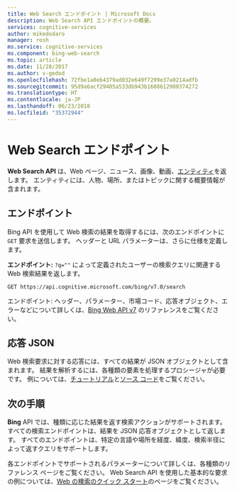 ```yaml
---
title: Web Search エンドポイント | Microsoft Docs
description: Web Search API エンドポイントの概要。
services: cognitive-services
author: mikedodaro
manager: rosh
ms.service: cognitive-services
ms.component: bing-web-search
ms.topic: article
ms.date: 11/28/2017
ms.author: v-gedod
ms.openlocfilehash: 72fbe1a0eb4379ad032e649f7299e37a0214adfb
ms.sourcegitcommit: 95d9a6acf29405a533db943b1688612980374272
ms.translationtype: HT
ms.contentlocale: ja-JP
ms.lasthandoff: 06/23/2018
ms.locfileid: "35372944"
---
```

# <a name="web-search-endpoint"></a>Web Search エンドポイント
**Web Search API** は、Web ページ、ニュース、画像、動画、[エンティティ](https://docs.microsoft.com/azure/cognitive-services/bing-entities-search/search-the-web)を返します。 エンティティには、人物、場所、またはトピックに関する概要情報が含まれます。
## <a name="endpoint"></a>エンドポイント
Bing API を使用して Web 検索の結果を取得するには、次のエンドポイントに `GET` 要求を送信します。 ヘッダーと URL パラメーターは、さらに仕様を定義します。

**エンドポイント:** `?q=""` によって定義されたユーザーの検索クエリに関連する Web 検索結果を返します。
```
GET https://api.cognitive.microsoft.com/bing/v7.0/search
```
エンドポイント: ヘッダー、パラメーター、市場コード、応答オブジェクト、エラーなどについて詳しくは、[Bing Web API v7](https://docs.microsoft.com/rest/api/cognitiveservices/bing-web-api-v7-reference) のリファレンスをご覧ください。

## <a name="response-json"></a>応答 JSON
Web 検索要求に対する応答には、すべての結果が JSON オブジェクトとして含まれます。 結果を解析するには、各種類の要素を処理するプロシージャが必要です。 例については、[チュートリアル](https://docs.microsoft.com/azure/cognitive-services/bing-web-search/tutorial-bing-web-search-single-page-app)と[ソース コード](https://docs.microsoft.com/azure/cognitive-services/bing-web-search/tutorial-bing-web-search-single-page-app-source)をご覧ください。

## <a name="next-steps"></a>次の手順
**Bing** API では、種類に応じた結果を返す検索アクションがサポートされます。 すべての検索エンドポイントは、結果を JSON 応答オブジェクトとして返します。  すべてのエンドポイントは、特定の言語や場所を経度、緯度、検索半径によって返すクエリをサポートします。

各エンドポイントでサポートされるパラメーターについて詳しくは、各種類のリファレンス ページをご覧ください。
Web Search API を使用した基本的な要求の例については、[Web の検索のクイック スタート](https://docs.microsoft.com/azure/cognitive-services/bing-web-search/search-the-web)のページをご覧ください。